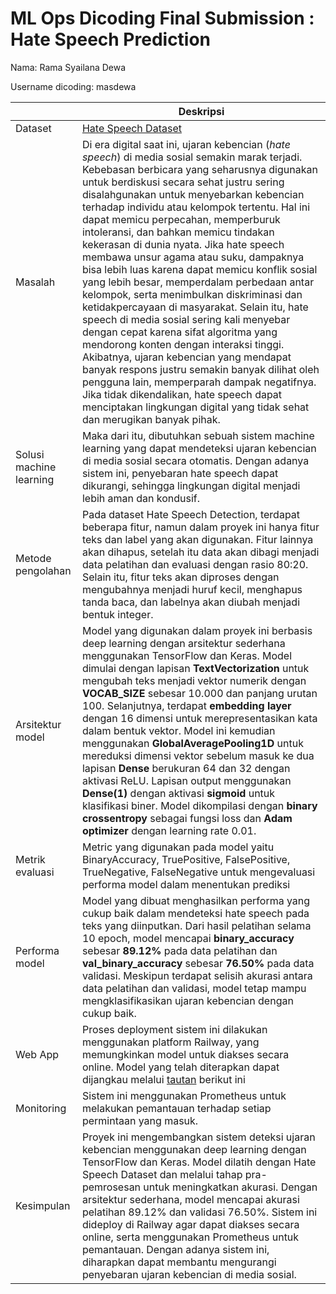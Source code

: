 # ML Ops Dicoding Final Submission : Hate Speech Prediction
Nama: Rama Syailana Dewa

Username dicoding: masdewa

| | Deskripsi |
| ----------- | ----------- |
| Dataset | [Hate Speech Dataset](https://www.kaggle.com/datasets/elgringofrances/english-hate-speech-superset/data) |
| Masalah | Di era digital saat ini, ujaran kebencian (*hate speech*) di media sosial semakin marak terjadi. Kebebasan berbicara yang seharusnya digunakan untuk berdiskusi secara sehat justru sering disalahgunakan untuk menyebarkan kebencian terhadap individu atau kelompok tertentu. Hal ini dapat memicu perpecahan, memperburuk intoleransi, dan bahkan memicu tindakan kekerasan di dunia nyata. Jika hate speech membawa unsur agama atau suku, dampaknya bisa lebih luas karena dapat memicu konflik sosial yang lebih besar, memperdalam perbedaan antar kelompok, serta menimbulkan diskriminasi dan ketidakpercayaan di masyarakat. Selain itu, hate speech di media sosial sering kali menyebar dengan cepat karena sifat algoritma yang mendorong konten dengan interaksi tinggi. Akibatnya, ujaran kebencian yang mendapat banyak respons justru semakin banyak dilihat oleh pengguna lain, memperparah dampak negatifnya. Jika tidak dikendalikan, hate speech dapat menciptakan lingkungan digital yang tidak sehat dan merugikan banyak pihak. |
| Solusi machine learning | Maka dari itu, dibutuhkan sebuah sistem machine learning yang dapat mendeteksi ujaran kebencian di media sosial secara otomatis. Dengan adanya sistem ini, penyebaran hate speech dapat dikurangi, sehingga lingkungan digital menjadi lebih aman dan kondusif. |
| Metode pengolahan | Pada dataset Hate Speech Detection, terdapat beberapa fitur, namun dalam proyek ini hanya fitur teks dan label yang akan digunakan. Fitur lainnya akan dihapus, setelah itu data akan dibagi menjadi data pelatihan dan evaluasi dengan rasio 80:20. Selain itu, fitur teks akan diproses dengan mengubahnya menjadi huruf kecil, menghapus tanda baca, dan labelnya akan diubah menjadi bentuk integer. |
| Arsitektur model | Model yang digunakan dalam proyek ini berbasis deep learning dengan arsitektur sederhana menggunakan TensorFlow dan Keras. Model dimulai dengan lapisan **TextVectorization** untuk mengubah teks menjadi vektor numerik dengan **VOCAB_SIZE** sebesar 10.000 dan panjang urutan 100. Selanjutnya, terdapat **embedding layer** dengan 16 dimensi untuk merepresentasikan kata dalam bentuk vektor. Model ini kemudian menggunakan **GlobalAveragePooling1D** untuk mereduksi dimensi vektor sebelum masuk ke dua lapisan **Dense** berukuran 64 dan 32 dengan aktivasi ReLU. Lapisan output menggunakan **Dense(1)** dengan aktivasi **sigmoid** untuk klasifikasi biner. Model dikompilasi dengan **binary crossentropy** sebagai fungsi loss dan **Adam optimizer** dengan learning rate 0.01. |
| Metrik evaluasi | Metric yang digunakan pada model yaitu BinaryAccuracy, TruePositive, FalsePositive, TrueNegative, FalseNegative untuk mengevaluasi performa model dalam menentukan prediksi|
| Performa model | Model yang dibuat menghasilkan performa yang cukup baik dalam mendeteksi hate speech pada teks yang diinputkan. Dari hasil pelatihan selama 10 epoch, model mencapai **binary_accuracy** sebesar **89.12%** pada data pelatihan dan **val_binary_accuracy** sebesar **76.50%** pada data validasi. Meskipun terdapat selisih akurasi antara data pelatihan dan validasi, model tetap mampu mengklasifikasikan ujaran kebencian dengan cukup baik. |
| Web App | Proses deployment sistem ini dilakukan menggunakan platform Railway, yang memungkinkan model untuk diakses secara online. Model yang telah diterapkan dapat dijangkau melalui [tautan](https://hatespeech-prediction.up.railway.app/v1/models/hatespeech-prediction-model/metadata) berikut ini|
| Monitoring | Sistem ini menggunakan Prometheus untuk melakukan pemantauan terhadap setiap permintaan yang masuk. |
| Kesimpulan | Proyek ini mengembangkan sistem deteksi ujaran kebencian menggunakan deep learning dengan TensorFlow dan Keras. Model dilatih dengan Hate Speech Dataset dan melalui tahap pra-pemrosesan untuk meningkatkan akurasi. Dengan arsitektur sederhana, model mencapai akurasi pelatihan 89.12% dan validasi 76.50%. Sistem ini dideploy di Railway agar dapat diakses secara online, serta menggunakan Prometheus untuk pemantauan. Dengan adanya sistem ini, diharapkan dapat membantu mengurangi penyebaran ujaran kebencian di media sosial.|
